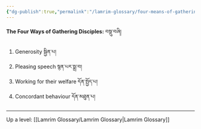 ```yaml
---
{"dg-publish":true,"permalink":"/lamrim-glossary/four-means-of-gathering-disciples/"}
---
```


**The Four Ways of Gathering Disciples:** བསྡུ་བཞི།
1. Generosity སྦྱིན་པ།
2. Pleasing speech སྙན་པར་སྨྲ་བ།
3. Working for their welfare དོན་སྤྱོད་པ།
4. Concordant behaviour དོན་མཐུན་པ།
---
Up a level: [[Lamrim Glossary/Lamrim Glossary\|Lamrim Glossary]]